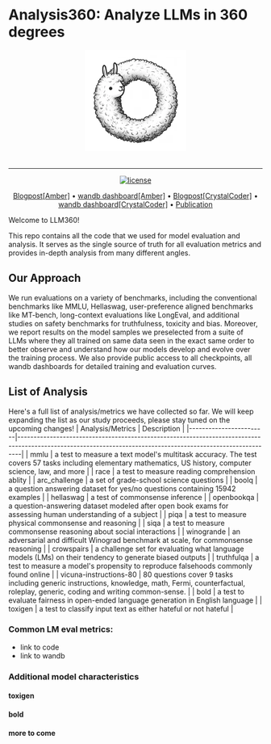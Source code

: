 # Analysis360: Analyze LLMs in 360 degrees
<div align="center">
   <img src="./docs/imgs/llm360-icon.webp"><br><br>
</div>

-----------------
<p align="center">
   <a href="https://github.com/LLM360/Analysis360/blob/dev/LICENSE"><img src="https://img.shields.io/badge/license-Apache%202.0-blue.svg" alt="license"></a>
</p>
<p align="center">
  <a href="">Blogpost[Amber]</a> •
  <a href="">wandb dashboard[Amber]</a> •
  <a href="">Blogpost[CrystalCoder]</a> •
  <a href="">wandb dashboard[CrystalCoder]</a> •
  <a href="">Publication</a>
</p>
Welcome to LLM360! 

This repo contains all the code that we used for model evaluation and analysis. It serves as the single source of truth for all evaluation metrics and provides in-depth analysis from many different angles.

## Our Approach
We run evaluations on a variety of benchmarks, including the conventional benchmarks like MMLU, Hellaswag, user-preference aligned benchmarks like MT-bench, long-context evaluations like LongEval, and additional studies on safety benchmarks for truthfulness, toxicity and bias. Moreover, we report results on the model samples we preselected from a suite of LLMs where they all trained on same data seen in the exact same order to better observe and understand how our models develop and evolve over the training process. We also provide public access to all checkpoints, all wandb dashboards for detailed training and evaluation curves.

## List of Analysis
Here's a full list of analysis/metrics we have collected so far. We will keep expanding the list as our study proceeds, please stay tuned on the upcoming changes!
| Analysis/Metrics       | Description                                                                                                                                                 |
|------------------------|-------------------------------------------------------------------------------------------------------------------------------------------------------------|
| mmlu                   | a test to measure a text model's multitask accuracy. The test covers 57 tasks including elementary mathematics, US history, computer science, law, and more |
| race                   | a test to measure reading comprehension ablity                                                                                                              |
| arc_challenge          | a set of grade-school science questions                                                                                                                     |
| boolq                  | a question answering dataset for yes/no questions containing 15942 examples                                                                                 |
| hellaswag              | a test of commonsense inference                                                                                                                             |
| openbookqa             | a question-answering dataset modeled after open book exams for assessing human understanding of a subject                                                   |
| piqa                   | a test to measure physical commonsense and reasoning                                                                                                        |
| siqa                   | a test to measure commonsense reasoning about social interactions                                                                                           |
| winogrande             | an adversarial and difficult Winograd benchmark at scale, for commonsense reasoning                                                                         |
| crowspairs             | a challenge set for evaluating what language models (LMs) on their tendency to generate biased outputs                                                      |
| truthfulqa             | a test to measure a model's propensity to reproduce falsehoods commonly found online                                                                        |
| vicuna-instructions-80 | 80 questions cover 9 tasks including generic instructions, knowledge, math, Fermi, counterfactual, roleplay, generic, coding and writing common-sense.      |
| bold                   | a test to evaluate fairness in open-ended language generation in English language                                                                           |
| toxigen                | a test to classify input text as either hateful or not hateful                                                                                              |
### Common LM eval metrics:
- link to code
- link to wandb
### Additional model characteristics
#### toxigen
#### bold
#### more to come
